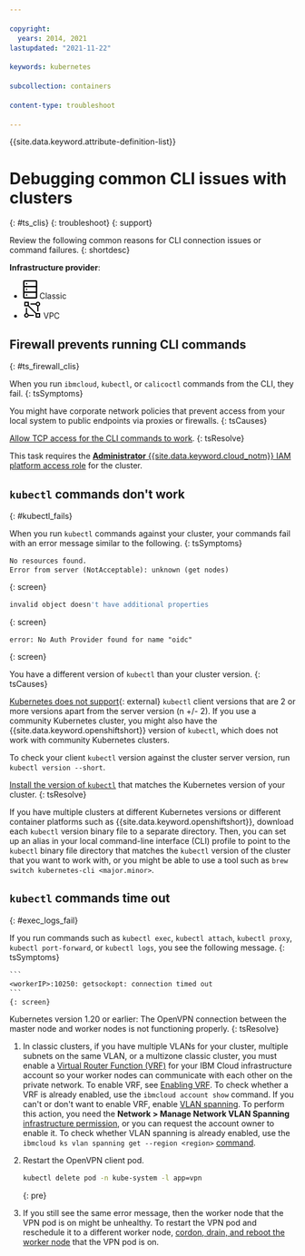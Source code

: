 ```yaml
---

copyright: 
  years: 2014, 2021
lastupdated: "2021-11-22"

keywords: kubernetes

subcollection: containers

content-type: troubleshoot

---
```


{{site.data.keyword.attribute-definition-list}}


# Debugging common CLI issues with clusters
{: #ts_clis}
{: troubleshoot}
{: support}

Review the following common reasons for CLI connection issues or command failures.
{: shortdesc}

**Infrastructure provider**:
* ![Classic infrastructure provider icon.](images/icon-classic-2.svg) Classic
* ![VPC infrastructure provider icon.](images/icon-vpc-2.svg) VPC

## Firewall prevents running CLI commands
{: #ts_firewall_clis}


When you run `ibmcloud`, `kubectl`, or `calicoctl` commands from the CLI, they fail.
{: tsSymptoms}


You might have corporate network policies that prevent access from your local system to public endpoints via proxies or firewalls.
{: tsCauses}


[Allow TCP access for the CLI commands to work](/docs/containers?topic=containers-firewall#firewall_bx).
{: tsResolve}

This task requires the [**Administrator** {{site.data.keyword.cloud_notm}} IAM platform access role](/docs/containers?topic=containers-users#checking-perms) for the cluster.



## `kubectl` commands don't work
{: #kubectl_fails}


When you run `kubectl` commands against your cluster, your commands fail with an error message similar to the following.
{: tsSymptoms}

```
No resources found.
Error from server (NotAcceptable): unknown (get nodes)
```
{: screen}

```sh
invalid object doesn't have additional properties
```
{: screen}

```
error: No Auth Provider found for name "oidc"
```
{: screen}


You have a different version of `kubectl` than your cluster version.
{: tsCauses}

[Kubernetes does not support](https://kubernetes.io/releases/version-skew-policy/){: external} `kubectl` client versions that are 2 or more versions apart from the server version (n +/- 2). If you use a community Kubernetes cluster, you might also have the {{site.data.keyword.openshiftshort}} version of `kubectl`, which does not work with community Kubernetes clusters.

To check your client `kubectl` version against the cluster server version, run `kubectl version --short`.


[Install the version of `kubectl`](/docs/containers?topic=containers-cs_cli_install#kubectl) that matches the Kubernetes version of your cluster.
{: tsResolve}

If you have multiple clusters at different Kubernetes versions or different container platforms such as {{site.data.keyword.openshiftshort}}, download each `kubectl` version binary file to a separate directory. Then, you can set up an alias in your local command-line interface (CLI) profile to point to the `kubectl` binary file directory that matches the `kubectl` version of the cluster that you want to work with, or you might be able to use a tool such as `brew switch kubernetes-cli <major.minor>`.





## `kubectl` commands time out
{: #exec_logs_fail}


If you run commands such as `kubectl exec`, `kubectl attach`, `kubectl proxy`, `kubectl port-forward`, or `kubectl logs`, you see the following message.
{: tsSymptoms}

    ```
    <workerIP>:10250: getsockopt: connection timed out
    ```
    {: screen}


Kubernetes version 1.20 or earlier: The OpenVPN connection between the master node and worker nodes is not functioning properly.
{: tsResolve}

1. In classic clusters, if you have multiple VLANs for your cluster, multiple subnets on the same VLAN, or a multizone classic cluster, you must enable a [Virtual Router Function (VRF)](/docs/account?topic=account-vrf-service-endpoint#vrf) for your IBM Cloud infrastructure account so your worker nodes can communicate with each other on the private network. To enable VRF, see [Enabling VRF](/docs/account?topic=account-vrf-service-endpoint#vrf). To check whether a VRF is already enabled, use the `ibmcloud account show` command. If you can't or don't want to enable VRF, enable [VLAN spanning](/docs/vlans?topic=vlans-vlan-spanning#vlan-spanning). To perform this action, you need the **Network > Manage Network VLAN Spanning** [infrastructure permission](/docs/containers?topic=containers-access-creds#infra_access), or you can request the account owner to enable it. To check whether VLAN spanning is already enabled, use the `ibmcloud ks vlan spanning get --region <region>` [command](/docs/containers?topic=containers-kubernetes-service-cli#cs_vlan_spanning_get).
2. Restart the OpenVPN client pod.
    ```sh
    kubectl delete pod -n kube-system -l app=vpn
    ```
    {: pre}

3. If you still see the same error message, then the worker node that the VPN pod is on might be unhealthy. To restart the VPN pod and reschedule it to a different worker node, [cordon, drain, and reboot the worker node](/docs/openshift?topic=openshift-kubernetes-service-cli#cs_worker_reboot) that the VPN pod is on.








